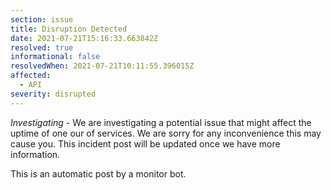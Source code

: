 ```yaml
---
section: issue
title: Disruption Detected
date: 2021-07-21T15:16:33.663842Z
resolved: true
informational: false
resolvedWhen: 2021-07-21T10:11:55.396015Z
affected:
  - API
severity: disrupted
---
```

*Investigating* - We are investigating a potential issue that might affect the uptime of one our of services. We are sorry for any inconvenience this may cause you. This incident post will be updated once we have more information.

This is an automatic post by a monitor bot.
        